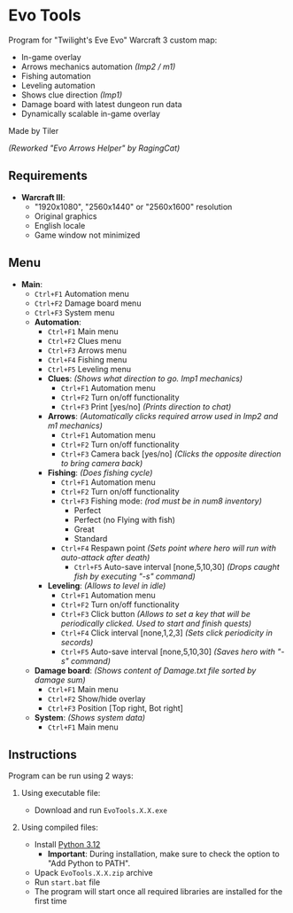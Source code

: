 # Evo Tools

Program for "Twilight's Eve Evo" Warcraft 3 custom map:

  - In-game overlay
  - Arrows mechanics automation *(Imp2 / m1)*
  - Fishing automation
  - Leveling automation
  - Shows clue direction *(Imp1)*
  - Damage board with latest dungeon run data
  - Dynamically scalable in-game overlay

Made by Tiler

*(Reworked "Evo Arrows Helper" by RagingCat)*

## Requirements

- **Warcraft III**:
  - "1920x1080", "2560x1440" or "2560x1600" resolution
  - Original graphics
  - English locale
  - Game window not minimized

## Menu
 - **Main**:
   - `Ctrl+F1` Automation menu
   - `Ctrl+F2` Damage board menu
   - `Ctrl+F3` System menu
   - **Automation**:
     - `Ctrl+F1` Main menu
     - `Ctrl+F2` Clues menu
     - `Ctrl+F3` Arrows menu
     - `Ctrl+F4` Fishing menu
     - `Ctrl+F5` Leveling menu
     - **Clues**: *(Shows what direction to go. Imp1 mechanics)*
       - `Ctrl+F1` Automation menu
       - `Ctrl+F2` Turn on/off functionality
       - `Ctrl+F3` Print [yes/no] *(Prints direction to chat)*
     - **Arrows**: *(Automatically clicks required arrow used in Imp2 and m1 mechanics)*
       - `Ctrl+F1` Automation menu
       - `Ctrl+F2` Turn on/off functionality
       - `Ctrl+F3` Camera back [yes/no] *(Clicks the opposite direction to bring camera back)*
     - **Fishing**: *(Does fishing cycle)*
       - `Ctrl+F1` Automation menu
       - `Ctrl+F2` Turn on/off functionality
       - `Ctrl+F3` Fishing mode: *(rod must be in num8 inventory)*
         - Perfect
         - Perfect (no Flying with fish)
         - Great
         - Standard
       - `Ctrl+F4` Respawn point *(Sets point where hero will run with auto-attack after death)*
         - `Ctrl+F5` Auto-save interval [none,5,10,30] *(Drops caught fish by executing "-s" command)*
     - **Leveling**: *(Allows to level in idle)*
       - `Ctrl+F1` Automation menu
       - `Ctrl+F2` Turn on/off functionality
       - `Ctrl+F3` Click button *(Allows to set a key that will be periodically clicked. Used to start and finish quests)*
       - `Ctrl+F4` Click interval [none,1,2,3] *(Sets click periodicity in secords)*
       - `Ctrl+F5` Auto-save interval [none,5,10,30] *(Saves hero with "-s" command)*
   - **Damage board**: *(Shows content of Damage.txt file sorted by damage sum)*
     - `Ctrl+F1` Main menu
     - `Ctrl+F2` Show/hide overlay
     - `Ctrl+F3` Position [Top right, Bot right]
   - **System**: *(Shows system data)*
     - `Ctrl+F1` Main menu

## Instructions

Program can be run using 2 ways:

1. Using executable file:
    - Download and run `EvoTools.X.X.exe`

2. Using compiled files:
    - Install [Python 3.12](https://www.python.org/downloads/release/python-3129/)
      - **Important**: During installation, make sure to check the option to "Add Python to PATH".
    - Upack `EvoTools.X.X.zip` archive
    - Run `start.bat` file
    - The program will start once all required libraries are installed for the first time
